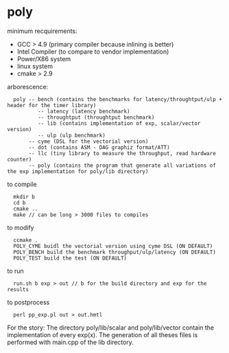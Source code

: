 # poly

minimum recquirements:
  - GCC > 4.9 (primary compiler because inlining is better)
  - Intel Compiler (to compare to vendor implementation)
  - Power/X86 system 
  - linux system
  - cmake > 2.9
  
arborescence:
```
  poly -- bench (contains the benchmarks for latency/throughtput/ulp + header for the timer library)
          -- latency (latency benchmark)
          -- throughtput (throughtput benchmark)
          -- lib (contains implementation of exp, scalar/vector version)
          -- ulp (ulp benchmark)
       -- cyme (DSL for the vectorial version)
       -- dot (contains ASM - DAG graphiz format/ATT)
       -- llc (tiny library to measure the throughput, read hardware counter)  
       -- poly (contains the program that generate all variations of the exp implementation for poly/lib directory)
```       
to compile
```
  mkdir b
  cd b
  cmake ..
  make // can be long > 3000 files to compiles
```
to modify
```
  ccmake .
  POLY_CYME buidl the vectorial version using cyme DSL (ON DEFAULT)
  POLY_BENCH build the benchmark throughput/ulp/latency (ON DEFAULT)
  POLY_TEST build the test (ON DEFAULT)
```

to run
```
  run.sh b exp > out // b for the build directory and exp for the results
```
to postprocess
```
  perl pp_exp.pl out > out.hmtl
```
For the story:
The directory poly/lib/scalar and poly/lib/vector contain the implementation of every exp(x). The generation of all theses files is performed with main.cpp of the lib directory.

